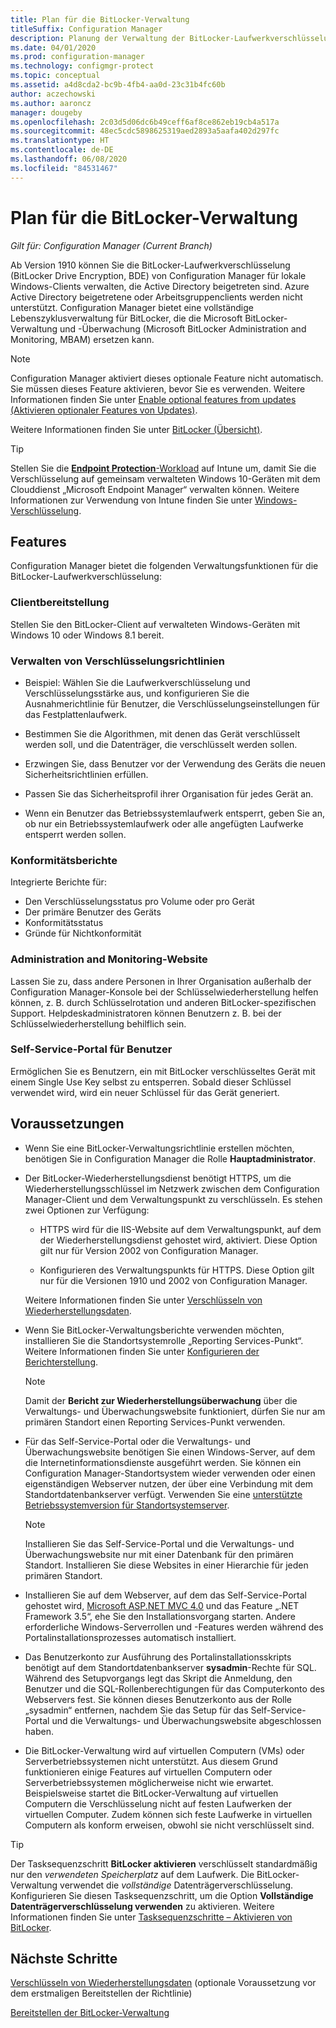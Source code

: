 ```yaml
---
title: Plan für die BitLocker-Verwaltung
titleSuffix: Configuration Manager
description: Planung der Verwaltung der BitLocker-Laufwerkverschlüsselung mit Configuration Manager
ms.date: 04/01/2020
ms.prod: configuration-manager
ms.technology: configmgr-protect
ms.topic: conceptual
ms.assetid: a4d8cda2-bc9b-4fb4-aa0d-23c31b4fc60b
author: aczechowski
ms.author: aaroncz
manager: dougeby
ms.openlocfilehash: 2c03d5d06dc6b49ceff6af8ce862eb19cb4a517a
ms.sourcegitcommit: 48ec5cdc5898625319aed2893a5aafa402d297fc
ms.translationtype: HT
ms.contentlocale: de-DE
ms.lasthandoff: 06/08/2020
ms.locfileid: "84531467"
---
```

# <a name="plan-for-bitlocker-management"></a>Plan für die BitLocker-Verwaltung

*Gilt für: Configuration Manager (Current Branch)*

<!-- 3601034 -->

Ab Version 1910 können Sie die BitLocker-Laufwerkverschlüsselung (BitLocker Drive Encryption, BDE) von Configuration Manager für lokale Windows-Clients verwalten, die Active Directory beigetreten sind. Azure Active Directory beigetretene oder Arbeitsgruppenclients werden nicht unterstützt. Configuration Manager bietet eine vollständige Lebenszyklusverwaltung für BitLocker, die die Microsoft BitLocker-Verwaltung und -Überwachung (Microsoft BitLocker Administration and Monitoring, MBAM) ersetzen kann.

> [!Note]  
> Configuration Manager aktiviert dieses optionale Feature nicht automatisch. Sie müssen dieses Feature aktivieren, bevor Sie es verwenden. Weitere Informationen finden Sie unter [Enable optional features from updates (Aktivieren optionaler Features von Updates)](../../core/servers/manage/install-in-console-updates.md#bkmk_options).  

Weitere Informationen finden Sie unter [BitLocker (Übersicht)](https://docs.microsoft.com/windows/security/information-protection/bitlocker/bitlocker-overview).

> [!TIP]
> Stellen Sie die [**Endpoint Protection**-Workload](../../comanage/workloads.md#endpoint-protection) auf Intune um, damit Sie die Verschlüsselung auf gemeinsam verwalteten Windows 10-Geräten mit dem Clouddienst „Microsoft Endpoint Manager“ verwalten können. Weitere Informationen zur Verwendung von Intune finden Sie unter [Windows-Verschlüsselung](/intune/protect/endpoint-protection-windows-10#windows-encryption).

## <a name="features"></a>Features

Configuration Manager bietet die folgenden Verwaltungsfunktionen für die BitLocker-Laufwerkverschlüsselung:

### <a name="client-deployment"></a>Clientbereitstellung

Stellen Sie den BitLocker-Client auf verwalteten Windows-Geräten mit Windows 10 oder Windows 8.1 bereit.

### <a name="manage-encryption-policies"></a>Verwalten von Verschlüsselungsrichtlinien

- Beispiel: Wählen Sie die Laufwerkverschlüsselung und Verschlüsselungsstärke aus, und konfigurieren Sie die Ausnahmerichtlinie für Benutzer, die Verschlüsselungseinstellungen für das Festplattenlaufwerk.

- Bestimmen Sie die Algorithmen, mit denen das Gerät verschlüsselt werden soll, und die Datenträger, die verschlüsselt werden sollen.

- Erzwingen Sie, dass Benutzer vor der Verwendung des Geräts die neuen Sicherheitsrichtlinien erfüllen.

- Passen Sie das Sicherheitsprofil ihrer Organisation für jedes Gerät an.

- Wenn ein Benutzer das Betriebssystemlaufwerk entsperrt, geben Sie an, ob nur ein Betriebssystemlaufwerk oder alle angefügten Laufwerke entsperrt werden sollen.

### <a name="compliance-reports"></a>Konformitätsberichte

Integrierte Berichte für:

- Den Verschlüsselungsstatus pro Volume oder pro Gerät
- Der primäre Benutzer des Geräts
- Konformitätsstatus
- Gründe für Nichtkonformität

### <a name="administration-and-monitoring-website"></a>Administration and Monitoring-Website

Lassen Sie zu, dass andere Personen in Ihrer Organisation außerhalb der Configuration Manager-Konsole bei der Schlüsselwiederherstellung helfen können, z. B. durch Schlüsselrotation und anderen BitLocker-spezifischen Support. Helpdeskadministratoren können Benutzern z. B. bei der Schlüsselwiederherstellung behilflich sein.

### <a name="user-self-service-portal"></a>Self-Service-Portal für Benutzer

Ermöglichen Sie es Benutzern, ein mit BitLocker verschlüsseltes Gerät mit einem Single Use Key selbst zu entsperren. Sobald dieser Schlüssel verwendet wird, wird ein neuer Schlüssel für das Gerät generiert.

## <a name="prerequisites"></a>Voraussetzungen

- Wenn Sie eine BitLocker-Verwaltungsrichtlinie erstellen möchten, benötigen Sie in Configuration Manager die Rolle **Hauptadministrator**.

- Der BitLocker-Wiederherstellungsdienst benötigt HTTPS, um die Wiederherstellungsschlüssel im Netzwerk zwischen dem Configuration Manager-Client und dem Verwaltungspunkt zu verschlüsseln. Es stehen zwei Optionen zur Verfügung:

  - HTTPS wird für die IIS-Website auf dem Verwaltungspunkt, auf dem der Wiederherstellungsdienst gehostet wird, aktiviert. Diese Option gilt nur für Version 2002 von Configuration Manager.<!-- 5925660 -->

  - Konfigurieren des Verwaltungspunkts für HTTPS. Diese Option gilt nur für die Versionen 1910 und 2002 von Configuration Manager.

  Weitere Informationen finden Sie unter [Verschlüsseln von Wiederherstellungsdaten](../deploy-use/bitlocker/encrypt-recovery-data.md).

- Wenn Sie BitLocker-Verwaltungsberichte verwenden möchten, installieren Sie die Standortsystemrolle „Reporting Services-Punkt“. Weitere Informationen finden Sie unter [Konfigurieren der Berichterstellung](../../core/servers/manage/configuring-reporting.md).

    > [!NOTE]
    > Damit der **Bericht zur Wiederherstellungsüberwachung** über die Verwaltungs- und Überwachungswebsite funktioniert, dürfen Sie nur am primären Standort einen Reporting Services-Punkt verwenden.

- Für das Self-Service-Portal oder die Verwaltungs- und Überwachungswebsite benötigen Sie einen Windows-Server, auf dem die Internetinformationsdienste ausgeführt werden. Sie können ein Configuration Manager-Standortsystem wieder verwenden oder einen eigenständigen Webserver nutzen, der über eine Verbindung mit dem Standortdatenbankserver verfügt. Verwenden Sie eine [unterstützte Betriebssystemversion für Standortsystemserver](../../core/plan-design/configs/supported-operating-systems-for-site-system-servers.md).

    > [!NOTE]
    > Installieren Sie das Self-Service-Portal und die Verwaltungs- und Überwachungswebsite nur mit einer Datenbank für den primären Standort. Installieren Sie diese Websites in einer Hierarchie für jeden primären Standort.

- Installieren Sie auf dem Webserver, auf dem das Self-Service-Portal gehostet wird, [Microsoft ASP.NET MVC 4.0](https://docs.microsoft.com/aspnet/mvc/mvc4) und das Feature „.NET Framework 3.5“, ehe Sie den Installationsvorgang starten. Andere erforderliche Windows-Serverrollen und -Features werden während des Portalinstallationsprozesses automatisch installiert.

- Das Benutzerkonto zur Ausführung des Portalinstallationsskripts benötigt auf dem Standortdatenbankserver **sysadmin**-Rechte für SQL. Während des Setupvorgangs legt das Skript die Anmeldung, den Benutzer und die SQL-Rollenberechtigungen für das Computerkonto des Webservers fest. Sie können dieses Benutzerkonto aus der Rolle „sysadmin“ entfernen, nachdem Sie das Setup für das Self-Service-Portal und die Verwaltungs- und Überwachungswebsite abgeschlossen haben.

- Die BitLocker-Verwaltung wird auf virtuellen Computern (VMs) oder Serverbetriebssystemen nicht unterstützt. Aus diesem Grund funktionieren einige Features auf virtuellen Computern oder Serverbetriebssystemen möglicherweise nicht wie erwartet. Beispielsweise startet die BitLocker-Verwaltung auf virtuellen Computern die Verschlüsselung nicht auf festen Laufwerken der virtuellen Computer. Zudem können sich feste Laufwerke in virtuellen Computern als konform erweisen, obwohl sie nicht verschlüsselt sind.

> [!TIP]
> Der Tasksequenzschritt **BitLocker aktivieren** verschlüsselt standardmäßig nur den *verwendeten Speicherplatz* auf dem Laufwerk. Die BitLocker-Verwaltung verwendet die *vollständige* Datenträgerverschlüsselung. Konfigurieren Sie diesen Tasksequenzschritt, um die Option **Vollständige Datenträgerverschlüsselung verwenden** zu aktivieren. Weitere Informationen finden Sie unter [Tasksequenzschritte – Aktivieren von BitLocker](../../osd/understand/task-sequence-steps.md#BKMK_EnableBitLocker).

## <a name="next-steps"></a>Nächste Schritte

[Verschlüsseln von Wiederherstellungsdaten](../deploy-use/bitlocker/encrypt-recovery-data.md) (optionale Voraussetzung vor dem erstmaligen Bereitstellen der Richtlinie)

[Bereitstellen der BitLocker-Verwaltung](../deploy-use/bitlocker/deploy-management-agent.md)

